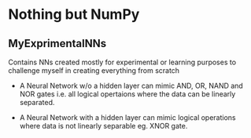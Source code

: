 # Nothing but NumPy 

## MyExprimentalNNs
Contains NNs created mostly for experimental or learning purposes to challenge myself in creating everything from scratch 

- A Neural Network w/o a hidden layer can mimic AND, OR, NAND and NOR gates i.e. all logical opertaions where the data can be linearly separated.

- A  Neural Network with a hidden layer can mimic logical operations where data is not linearly separable eg. XNOR gate.

